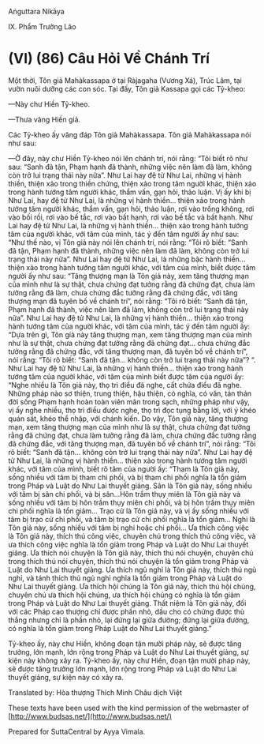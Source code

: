  

Aṅguttara Nikāya

IX. Phẩm Trưởng Lão

# (VI) (86) Câu Hỏi Về Chánh Trí

Một thời, Tôn giả Mahàkassapa ở tại Ràjagaha (Vương Xá), Trúc Lâm, tại vườn nuôi dưỡng các con sóc. Tại đấy, Tôn giả Kassapa gọi các Tỷ-kheo:

—Này chư Hiền Tỷ-kheo.

—Thưa vâng Hiền giả.

Các Tỷ-kheo ấy vâng đáp Tôn giả Mahàkassapa. Tôn giả Mahàkassapa nói như sau:

—Ở đây, này chư Hiền Tỷ-kheo nói lên chánh trí, nói rằng: “Tôi biết rõ như sau: “Sanh đã tận, Phạm hạnh đã thành, những việc nên làm đã làm, không còn trở lui trạng thái này nữa”. Như Lai hay đệ tử Như Lai, những vị hành thiền, thiện xảo trong thiền chứng, thiện xảo trong tâm người khác, thiện xảo trong hành tướng tâm người khác, thẩm vấn, gạn hỏi, thảo luận. Vị ấy khi bị Như Lai, hay đệ tử Như Lai, là những vị hành thiền... thiện xảo trong hành tướng tâm người khác, thẩm vấn, gạn hỏi, thảo luận, rơi vào trống không, rơi vào bối rối, rơi vào bế tắc, rơi vào bất hạnh, rơi vào bế tắc và bất hạnh. Như Lai hay đệ tử Như Lai, là những vị hành thiền... thiện xảo trong hành tướng tâm của người khác, với tâm của mình, tác ý đến tâm người ấy như sau: “Như thế nào, vị Tôn giả này nói lên chánh trí, nói rằng: “Tôi rõ biết: “Sanh đã tận, Phạm hạnh đã thành, những việc nên làm đã làm, không còn trở lui trạng thái này nữa”. Như Lai hay đệ tử Như Lai, là những bậc hành thiền... thiện xảo trong hành tướng tâm người khác, với tâm của mình, biết được tâm người ấy như sau: “Tăng thượng mạn là Tôn giả này, xem tăng thượng mạn của mình như là sự thật, chưa chứng đạt tưởng rằng đã chứng đạt, chưa làm tưởng rằng đã làm, chưa chứng đắc tưởng rằng đã chứng đắc, với tăng thượng mạn đã tuyên bố về chánh trí”, nói rằng: “Tôi rõ biết: “Sanh đã tận, Phạm hạnh đã thành, việc nên làm đã làm, không còn trở lui trạng thái này nữa”. Như Lai hay đệ tử Như Lai, là những vị hành thiền... thiện xảo trong hành tướng tâm của người khác, với tâm của mình, tác ý đến tâm người ấy: “Dựa trên gì, Tôn giả này tăng thượng mạn, xem tăng thượng mạn của mình như là sự thật, chưa chứng đạt tưởng rằng đã chứng đạt... chưa chứng đắc tưởng rằng đã chứng đắc, với tăng thượng mạn, đã tuyên bố về chánh trí”, nói rằng: “Tôi rõ biết: “Sanh đã tận... không còn trở lui trạng thái này nữa”? “. Như Lai hay đệ tử Như Lai, là những vị hành thiền... thiện xảo trong hành tướng tâm của người khác, với tâm của mình biết được tâm của người ấy: “Nghe nhiều là Tôn giả này, thọ trì điều đã nghe, cất chứa điều đã nghe. Những pháp nào sơ thiện, trung thiện, hậu thiện, có nghĩa, có văn, tán thán đời sống Phạm hạnh hoàn toàn viên mãn trong sạch, những pháp như vậy, vị ấy nghe nhiều, thọ trì điều được nghe, thọ trì đọc tụng bằng lời, với ý khéo quán sát, khéo thể nhập, với chánh kiến. Do vậy, Tôn giả này, tăng thượng mạn, xem tăng thượng mạn của mình như là sự thật, chưa chứng đạt tưởng rằng đã chứng đạt, chưa làm tưởng rằng đã làm, chưa chứng đắc tưởng rằng đã chứng đắc, với tăng thượng mạn, đã tuyên bố về chánh trí”, nói rằng: “Tôi rõ biết: “Sanh đã tận... không còn trở lui trạng thái này nữa”. Như Lai hay đệ tử Như Lai, là những vị hành thiền... thiện xảo trong hành tướng tâm người khác, với tâm của mình, biết rõ tâm của người ấy: “Tham là Tôn giả này, sống nhiều với tâm bị tham chi phối, và bị tham chi phối nghĩa là tổn giảm trong Pháp và Luật do Như Lai thuyết giảng. Sân là Tôn giả này, sống nhiều với tâm bị sân chi phối, và bị sân...Hôn trầm thụy miên là Tôn giả này và sống nhiều với tâm bị hôn trầm thụy miên chi phối, và bị hôn trầm thụy miên chi phối nghĩa là tổn giảm... Trạo cử là Tôn giả này, và vị ấy sống nhiều với tâm bị trạo cử chi phối, và tâm bị trạo cử chi phối nghĩa là tổn giảm... Nghi là Tôn giả này, sống nhiều với tâm bị nghi hoặc chi phối... Ưa thích công việc là Tôn giả này, thích thú công việc, chuyên chú trong thích thú công việc, và ưa thích công việc nghĩa là tổn giảm trong Pháp và Luật do Như Lai thuyết giảng. Ưa thích nói chuyện là Tôn giả này, thích thú nói chuyện, chuyên chú trong thích thú nói chuyện, thích thú nói chuyện là tổn giảm trong Pháp và Luật do Như Lai thuyết giảng. Ưa thích ngủ nghỉ là Tôn giả này, thích thú ngủ nghỉ, và tánh thích thú ngủ nghỉ nghĩa là tổn giảm trong Pháp và Luật do Như Lai thuyết giảng. Ưa thích hội chúng là Tôn giả này, thích thú hội chúng, chuyên chú ưa thích hội chúng, ưa thích hội chúng có nghĩa là tổn giảm trong Pháp và Luật do Như Lai thuyết giảng. Thất niệm là Tôn giả này, đối với các Pháp cao thượng chỉ được phần nhỏ, dầu cho có chứng được thù thắng nhưng chỉ là phần nhỏ, lại đứng lại giữa đường; đứng lại giữa đường, có nghĩa là tổn giảm trong Pháp Luật do Như Lai thuyết giảng.”

Tỷ-kheo ấy, này chư Hiền, không đoạn tận mười pháp này, sẽ được tăng trưởng, lớn mạnh, lớn rộng trong Pháp và Luật do Như Lai thuyết giảng, sự kiện này không xảy ra. Tỷ-kheo ấy, này chư Hiền, đoạn tận mười pháp này, sẽ được tăng trưởng lớn mạnh, lớn rộng trong Pháp và Luật do Như Lai thuyết giảng, sự kiện này có xảy ra.

Translated by: Hòa thượng Thích Minh Châu dịch Việt

These texts have been used with the kind permission of the webmaster of [http://www.budsas.net/](http://www.budsas.net/)

Prepared for SuttaCentral by Ayya Vimala.